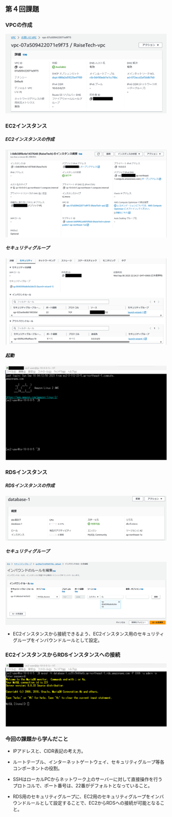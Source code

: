 ## 第４回課題 
### VPCの作成
![VPCの作成](/Image/lecture04_1.png)

### EC2インスタンス
##### EC2インスタンスの作成
![EC2インスタンスの作成](/Image/lecture04_2.png)

##### セキュリティグループ
![EC2のセキュリティグループ](/Image/lecture04_3_2.png)

##### 起動
![EC2の起動](/Image/lecture04_6.png)

### RDSインスタンス
##### RDSインスタンスの作成
![RDSインスタンスの作成](/Image/lecture04_4.png)

##### セキュリティグループ
![RDSのセキュリティグループ](/Image/lecture04_5.png)
- EC2インスタンスから接続できるよう、EC2インスタンス用のセキュリティグループをインバウンドルールとして設定。

### EC2インスタンスからRDSインスタンスへの接続
![EC2からRDSへの接続](/Image/lecture04_7.png)

### 今回の課題から学んだこと
- IPアドレスと、CIDR表記の考え方。
- ルートテーブル、インターネットゲートウェイ、セキュリティグループ等各コンポーネントの役割。

- SSHはローカルPCからネットワーク上のサーバーに対して直接操作を行うプロトコルで、ポート番号は、22番がデフォルトとなっていること。
- RDS用のセキュリティグループに、EC2用のセキュリティグループをインバウンドルールとして設定することで、EC2からRDSへの接続が可能となること。
